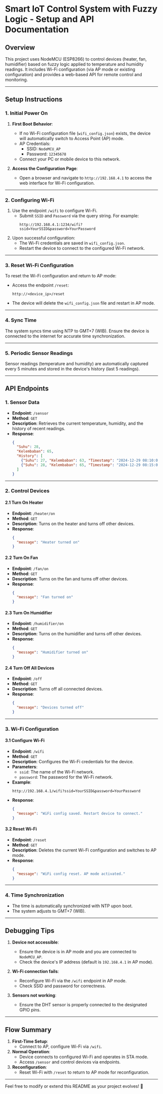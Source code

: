 
# **Smart IoT Control System with Fuzzy Logic - Setup and API Documentation**

## **Overview**
This project uses NodeMCU (ESP8266) to control devices (heater, fan, humidifier) based on fuzzy logic applied to temperature and humidity readings. It includes Wi-Fi configuration (via AP mode or existing configuration) and provides a web-based API for remote control and monitoring.

---

## **Setup Instructions**

### **1. Initial Power On**
1. **First Boot Behavior**:
   - If no Wi-Fi configuration file (`wifi_config.json`) exists, the device will automatically switch to Access Point (AP) mode.
   - AP Credentials:
     - SSID: `NodeMCU_AP`
     - Password: `12345678`
   - Connect your PC or mobile device to this network.

2. **Access the Configuration Page**:
   - Open a browser and navigate to `http://192.168.4.1` to access the web interface for Wi-Fi configuration.

---

### **2. Configuring Wi-Fi**
1. Use the endpoint `/wifi` to configure Wi-Fi. 
   - Submit `SSID` and `Password` via the query string. For example:
     ```
     http://192.168.4.1:1234/wifi?ssid=YourSSID&password=YourPassword
     ```
2. Upon successful configuration:
   - The Wi-Fi credentials are saved in `wifi_config.json`.
   - Restart the device to connect to the configured Wi-Fi network.

---

### **3. Reset Wi-Fi Configuration**
To reset the Wi-Fi configuration and return to AP mode:
- Access the endpoint `/reset`:
  ```
  http://<device_ip>/reset
  ```
- The device will delete the `wifi_config.json` file and restart in AP mode.

---

### **4. Sync Time**
The system syncs time using NTP to GMT+7 (WIB). Ensure the device is connected to the internet for accurate time synchronization.

---

### **5. Periodic Sensor Readings**
Sensor readings (temperature and humidity) are automatically captured every 5 minutes and stored in the device's history (last 5 readings).

---

## **API Endpoints**

### **1. Sensor Data**
- **Endpoint**: `/sensor`
- **Method**: `GET`
- **Description**: Retrieves the current temperature, humidity, and the history of recent readings.
- **Response**:
  ```json
  {
    "Suhu": 28,
    "Kelembaban": 65,
    "History": [
      {"Suhu": 27, "Kelembaban": 63, "Timestamp": "2024-12-29 08:10:00"},
      {"Suhu": 28, "Kelembaban": 65, "Timestamp": "2024-12-29 08:15:00"}
    ]
  }
  ```

---

### **2. Control Devices**
#### **2.1 Turn On Heater**
- **Endpoint**: `/heater/on`
- **Method**: `GET`
- **Description**: Turns on the heater and turns off other devices.
- **Response**:
  ```json
  {
    "message": "Heater turned on"
  }
  ```

#### **2.2 Turn On Fan**
- **Endpoint**: `/fan/on`
- **Method**: `GET`
- **Description**: Turns on the fan and turns off other devices.
- **Response**:
  ```json
  {
    "message": "Fan turned on"
  }
  ```

#### **2.3 Turn On Humidifier**
- **Endpoint**: `/humidifier/on`
- **Method**: `GET`
- **Description**: Turns on the humidifier and turns off other devices.
- **Response**:
  ```json
  {
    "message": "Humidifier turned on"
  }
  ```

#### **2.4 Turn Off All Devices**
- **Endpoint**: `/off`
- **Method**: `GET`
- **Description**: Turns off all connected devices.
- **Response**:
  ```json
  {
    "message": "Devices turned off"
  }
  ```

---

### **3. Wi-Fi Configuration**
#### **3.1 Configure Wi-Fi**
- **Endpoint**: `/wifi`
- **Method**: `GET`
- **Description**: Configures the Wi-Fi credentials for the device.
- **Parameters**:
  - `ssid`: The name of the Wi-Fi network.
  - `password`: The password for the Wi-Fi network.
- **Example**:
  ```
  http://192.168.4.1/wifi?ssid=YourSSID&password=YourPassword
  ```
- **Response**:
  ```json
  {
    "message": "WiFi config saved. Restart device to connect."
  }
  ```

#### **3.2 Reset Wi-Fi**
- **Endpoint**: `/reset`
- **Method**: `GET`
- **Description**: Deletes the current Wi-Fi configuration and switches to AP mode.
- **Response**:
  ```json
  {
    "message": "WiFi config reset. AP mode activated."
  }
  ```

---

### **4. Time Synchronization**
- The time is automatically synchronized with NTP upon boot.
- The system adjusts to GMT+7 (WIB).

---

## **Debugging Tips**
1. **Device not accessible**:
   - Ensure the device is in AP mode and you are connected to `NodeMCU_AP`.
   - Check the device's IP address (default is `192.168.4.1` in AP mode).

2. **Wi-Fi connection fails**:
   - Reconfigure Wi-Fi via the `/wifi` endpoint in AP mode.
   - Check SSID and password for correctness.

3. **Sensors not working**:
   - Ensure the DHT sensor is properly connected to the designated GPIO pins.

---

## **Flow Summary**
1. **First-Time Setup**:
   - Connect to AP, configure Wi-Fi via `/wifi`.
2. **Normal Operation**:
   - Device connects to configured Wi-Fi and operates in STA mode.
   - Access `/sensor` and control devices via endpoints.
3. **Reconfiguration**:
   - Reset Wi-Fi with `/reset` to return to AP mode for reconfiguration. 

---

Feel free to modify or extend this README as your project evolves! 🚀
